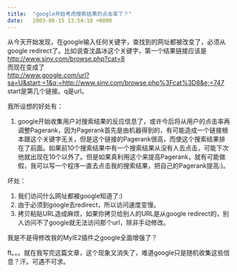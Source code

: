 ```yaml
---
title:  "google开始考虑搜索结果的点击率了？"
date:   2003-06-15 13:54:18 +0800
---
```


从今天开始发现，在google输入任何关键字，查找到的网址都被改变了，必须从google redirect了。比如说查沈晶冰这个关键字，第一个结果链接应该是  
http://www.sinv.com/browse.php?cat=8  
而现在变成了  
http://www.google.com/url?sa=U&start;=1&q;=http://www.sinv.com/browse.php%3Fcat%3D8&e;=747  
start是第几个链接。q是url。  

我所设想的好处有：  

1. google开始收集用户对搜索结果的反应信息了，或许今后将从用户的点击率再调整Pagerank，因为Pagerank首先是由机器得到的，有可能造成一个链接根本跟这个关键字无关，但是这个链接的Pagerank很高，而使这个搜索结果排在了前面。如果前10个搜索结果中有一个搜索结果从没有人去点击，可能下次他就出现在10个以外了。但是如果真利用这个来提高Pagerank，就有可能做假，我可以写一个程序一直去点击我的搜索结果，把自己的Pagerank提高:)。  

坏处：  

1. 我们访问什么网址都被google知道了:)  
2. 由于必须到google去redirect，所以访问速度变慢。  
3. 拷贝粘贴URL造成麻烦，如果你拷贝给别人的URL是从google redirect的，别人访问不了google就无法访问那个url，除非手动修改。  

我是不是得修改我的MyIE2插件之google全面增强了？  

ft。。。就在我写完这篇文章，这个现象又消失了，难道google只是随机收集这些信息？汗。可遇不可求。  

